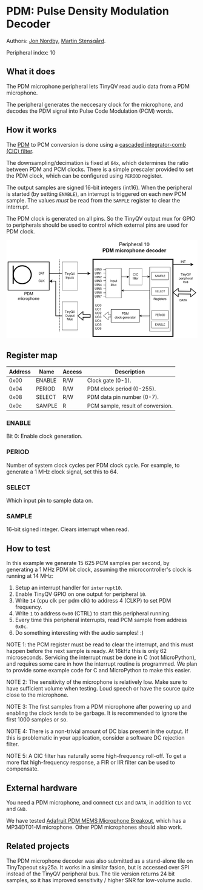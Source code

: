 # PDM: Pulse Density Modulation Decoder

Authors: [Jon Nordby](https://jonnor.com), [Martin Stensgård](http://mastensg.net/).

Peripheral index: 10

## What it does

The PDM microphone peripheral lets TinyQV read audio data from a PDM microphone.

The peripheral generates the neccesary clock for the microphone,
and decodes the PDM signal into Pulse Code Modulation (PCM) words.

## How it works

The [PDM](https://en.wikipedia.org/wiki/Pulse-density_modulation) to PCM conversion is done using a [cascaded integrator-comb (CIC) filter](https://en.wikipedia.org/wiki/Cascaded_integrator%E2%80%93comb_filter).

The downsampling/decimation is fixed at `64x`,
which determines the ratio between PDM and PCM clocks.
There is a simple prescaler provided to set the PDM clock,
which can be configured using `PERIOD` register.

The output samples are signed 16-bit integers (int16).
When the peripheral is started (by setting `ENABLE`),
an interrupt is triggered on each new PCM sample.
The values *must* be read from the `SAMPLE` register to clear the interrupt.

The PDM clock is generated on all pins.
So the TinyQV output mux for GPIO to peripherals should be used to control
which external pins are used for PDM clock.

![System diagram for TinyQV PDM microphone peripheral](./tinyqv_pdm_microphone_diagram.drawio.png)

## Register map

| Address | Name    | Access | Description                                                         |
|---------|---------|--------|---------------------------------------------------------------------|
| 0x00    | ENABLE  | R/W    | Clock gate (0-1).                                                   |
| 0x04    | PERIOD  | R/W    | PDM clock period (0-255).                                           |
| 0x08    | SELECT  | R/W    | PDM data pin number (0-7).                                          |
| 0x0c    | SAMPLE  | R      | PCM sample, result of conversion.                                   |

### ENABLE
Bit 0: Enable clock generation.

### PERIOD
Number of system clock cycles per PDM clock cycle.
For example, to generate a 1 MHz clock signal, set this to 64.

### SELECT
Which input pin to sample data on.

### SAMPLE
16-bit signed integer.
Clears interrupt when read.

## How to test

In this example we generate 15 625 PCM samples per second,
by generating a 1 MHz PDM bit clock,
assuming the microcontroller's clock is running at 14 MHz:

1. Setup an interrupt handler for `interrupt10`.
2. Enable TinyQV GPIO on one output for peripheral `10`.
2. Write `14` (cpu clk per pdm clk) to address 4 (CLKP) to set PDM frequency.
3. Write `1` to address `0x00` (CTRL) to start this peripheral running.
4. Every time this peripheral interrupts, read PCM sample from address `0x0c`.
5. Do something interesting with the audio samples! :)

NOTE 1: the PCM register must be read to clear the interrupt,
and this must happen before the next sample is ready.
At 16kHz this is only 62 microseconds.
Servicing the interrupt must be done in C (not MicroPython),
and requires some care in how the interrupt routine is programmed.
We plan to provide some example code for C and MicroPython to make this easier.

NOTE 2: The sensitivity of the microphone is relatively low.
Make sure to have sufficient volume when testing.
Loud speech or have the source quite close to the microphone.

NOTE 3: The first samples from a PDM microphone after powering up and enabling the clock
tends to be garbage.
It is recommended to ignore the first 1000 samples or so.

NOTE 4: There is a non-trivial amount of DC bias present in the output.
If this is problematic in your application, consider a software DC rejection filter.

NOTE 5: A CIC filter has naturally some high-frequency roll-off.
To get a more flat high-frequency response, a FIR or IIR filter can be used to compensate.


## External hardware

You need a PDM microphone, and connect `CLK` and `DATA`, in addition to `VCC` and `GND`. 

We have tested [Adafruit PDM MEMS Microphone Breakout](https://www.adafruit.com/product/3492),
which has a MP34DT01-M microphone.
Other PDM microphones should also work.

## Related projects

The PDM microphone decoder was also submitted as a stand-alone tile on TinyTapeout sky25a.
It works in a similar fasion, but is accessed over SPI instead of the TinyQV peripheral bus.
The tile version returns 24 bit samples,
so it has improved sensitivity / higher SNR for low-volume audio.

